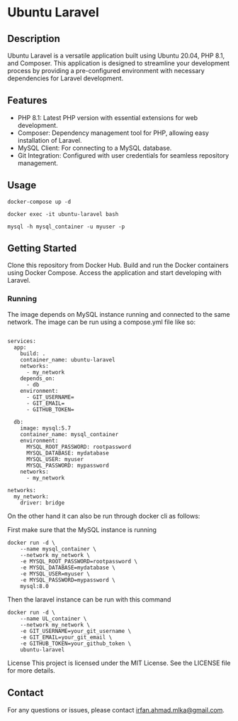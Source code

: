 # Ubuntu Laravel

## Description
Ubuntu Laravel is a versatile application built using Ubuntu 20.04, PHP 8.1, and Composer. This application is designed to streamline your development process by providing a pre-configured environment with necessary dependencies for Laravel development.

## Features
- PHP 8.1: Latest PHP version with essential extensions for web development.
- Composer: Dependency management tool for PHP, allowing easy installation of Laravel.
- MySQL Client: For connecting to a MySQL database.
- Git Integration: Configured with user credentials for seamless repository management.

## Usage
`docker-compose up -d`

`docker exec -it ubuntu-laravel bash`

`mysql -h mysql_container -u myuser -p`

## Getting Started
Clone this repository from Docker Hub.
Build and run the Docker containers using Docker Compose.
Access the application and start developing with Laravel.

### Running
The image depends on MySQL instance running and connected to the same network.
The image can be run using a compose.yml file like so:
```

services:
  app:
    build: .
    container_name: ubuntu-laravel
    networks:
      - my_network
    depends_on:
      - db
    environment:
      - GIT_USERNAME=
      - GIT_EMAIL=
      - GITHUB_TOKEN=

  db:
    image: mysql:5.7
    container_name: mysql_container
    environment:
      MYSQL_ROOT_PASSWORD: rootpassword
      MYSQL_DATABASE: mydatabase
      MYSQL_USER: myuser
      MYSQL_PASSWORD: mypassword
    networks:
      - my_network

networks:
  my_network:
    driver: bridge
```

On the other hand it can also be run through docker cli as follows:

First make sure that the MySQL instance is running

```
docker run -d \
    --name mysql_container \
    --network my_network \
    -e MYSQL_ROOT_PASSWORD=rootpassword \
    -e MYSQL_DATABASE=mydatabase \
    -e MYSQL_USER=myuser \
    -e MYSQL_PASSWORD=mypassword \
    mysql:8.0
```

Then the laravel instance can be run with this command

```
docker run -d \
    --name UL_container \
    --network my_network \
    -e GIT_USERNAME=your_git_username \
    -e GIT_EMAIL=your_git_email \
    -e GITHUB_TOKEN=your_github_token \
    ubuntu-laravel
```


License
This project is licensed under the MIT License. See the LICENSE file for more details.

## Contact
For any questions or issues, please contact irfan.ahmad.mlka@gmail.com.
